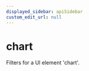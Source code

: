 ```yaml
---
displayed_sidebar: apiSidebar
custom_edit_url: null
---
```

# chart

Filters for a UI element 'chart'.

